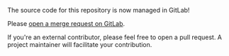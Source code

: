The source code for this repository is now managed in GitLab!

Please [open a merge request on GitLab](https://gitlab.login.gov/lg/identity-pki/-/merge_requests/new).

If you're an external contributor, please feel free to open a pull request. A project maintainer will facilitate your contribution.
